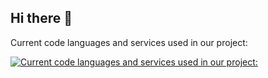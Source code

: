 ## Hi there 👋
Current code languages and services used in our project:

[![Current code languages and services used in our project:](https://skillicons.dev/icons?i=js,html,css,py,md,cf,postgres,raspberrypi,discord,ubuntu,nodejs,npm,linux,github,sqlite,gmail,java,git,arduino&perline=6)](https://skillicons.dev)
